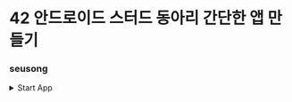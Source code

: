 # 42 안드로이드 스터드 동아리 간단한 앱 만들기 
### seusong 
<details>
<summary>Start App</summary>
 <img src = "https://user-images.githubusercontent.com/36848509/100049999-eabba600-2e5b-11eb-8943-1a7c9ec10aca.png"/>
 <img src = "https://user-images.githubusercontent.com/36848509/100050059-058e1a80-2e5c-11eb-8000-1cf0af0106f8.png"/>
 <img src = "https://user-images.githubusercontent.com/36848509/100050065-07f07480-2e5c-11eb-9126-7a91941cb984.png"/>
 <img src = "https://user-images.githubusercontent.com/36848509/100050075-0a52ce80-2e5c-11eb-955a-e9f7cc638091.png"/>
 <img src = "https://user-images.githubusercontent.com/36848509/100050083-0de65580-2e5c-11eb-843f-2abe623b1c70.png"/>
 <img src = "https://user-images.githubusercontent.com/36848509/100050086-0fb01900-2e5c-11eb-9739-d9284c882208.png"/>
 <img src = "https://user-images.githubusercontent.com/36848509/100050089-1179dc80-2e5c-11eb-85b6-5e432c37d21b.png"/>
 <img src = "https://user-images.githubusercontent.com/36848509/100050101-163e9080-2e5c-11eb-84ef-72d065618056.png"/>
 </details>
 
